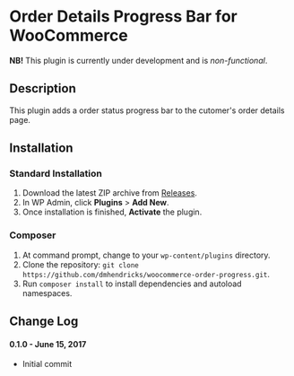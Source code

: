 # Order Details Progress Bar for WooCommerce

**NB!** This plugin is currently under development and is *non-functional*.

## Description

This plugin adds a order status progress bar to the cutomer's order details page.

## Installation

### Standard Installation

1. Download the latest ZIP archive from [Releases](https://github.com/dmhendricks/woocommerce-order-progress/releases).
2. In WP Admin, click **Plugins** > **Add New**.
3. Once installation is finished, **Activate** the plugin.

### Composer

1. At command prompt, change to your `wp-content/plugins` directory.
2. Clone the repository: `git clone https://github.com/dmhendricks/woocommerce-order-progress.git`.
4. Run `composer install` to install dependencies and autoload namespaces.


## Change Log


#### 0.1.0 - June 15, 2017

* Initial commit
